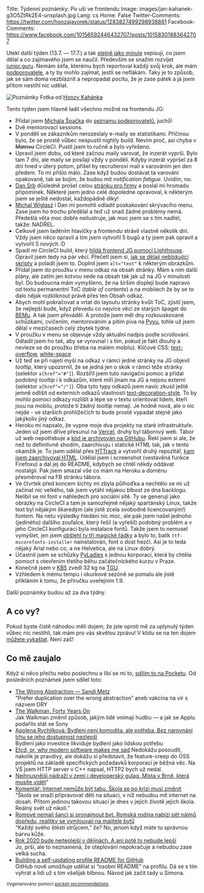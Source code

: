 Title: Týdenní poznámky: Po uši ve frontendu
Image: images/jan-kahanek-g3O5ZtRk2E4-unsplash.jpg
Lang: cs
Home: False
Twitter-Comments: https://twitter.com/honzajavorek/status/1283827499298938881
Facebook-Comments: https://www.facebook.com/10156592446432707/posts/10158301883642707


Utekl další týden (13.7. — 17.7.) a tak [stejně jako minule]({filename}/2020-07-10_tydenni-poznamky-novy-cenik-menu-vizitky.md) sepisuji, co jsem dělal a co zajímavého jsem se naučil. Především se snažím rozvíjet [junior.guru](https://junior.guru/). Nemám šéfa, kterému bych reportoval každý svůj krok, ale mám [podporovatele](https://junior.guru/donate/), a ty by mohlo zajímat, jestli se neflákám. Taky je to způsob, jak se sám doma nezbláznit a nepropadat pocitu, že je zase pátek a já jsem přitom nestihl nic udělat.

![Poznámky]({static}/images/jan-kahanek-g3O5ZtRk2E4-unsplash.jpg)
Fotka od [Honzy Kahánka](https://unsplash.com/@honza_kahanek)


Tento týden jsem hlavně ladil všechno možné na frontendu JG:

- Přidal jsem [Michala Špačka](https://www.michalspacek.cz/) do [seznamu podporovatelů](https://junior.guru/donate/#sponsors), juchů!
- Dvě mentorovací sessions.
- V pondělí se zákazníkům nerozeslaly e-maily se statistikami. Příčinou bylo, že se prostě vůbec nespustil nightly build. Nevím proč, asi chyba v ~~Matrixu~~ CircleCI. Pustil jsem to ručně a bylo vyřešeno.
- Upravil jsem dobu, od které začnou maily varovat, že inzerát vyprší. Bylo tam 7 dní, ale maily se posílají vždy v pondělí. Kdyby inzerát vypršel za 8 dní hned v úterý potom, přišel by recruiterovi mail s varováním jen den předem. To mi přišlo málo. Zase když budou dostávat ta varování opakovaně, tak se bojím, že budou mít _notification fatigue_. Uvidím, no.
- [Dan Srb](https://coreskill.tech/) důsledně prošel celou [stránku pro firmy](https://junior.guru/hire-juniors/) a poslal mi hromadu připomínek. Některé jsem jedno celé dopoledne opravoval, k některým jsem se ještě nedostal, každopádně díky!
- [Michal Wiglasz](https://twitter.com/kacer/status/1281662611352887302) i Dan mi pomohli odladit poskakování skrývacího menu. Zase jsem ho trochu předělal a teď už snad žádné problémy nemá. Předešlá věta moc dobře neilustruje, jak moc jsem se s tím nadřel, takže: NADŘEL.
- Celkově jsem laděním hlavičky a frontendu strávil vlastně několik dní. Vždy jsem něco opravil a tím jsem vytvořil 5 bugů a ty jsem pak opravil a vytvořil 5 nových :D
- Spadl mi CircleCI build, který [hlídá frontend JG pomocí Lighthouse]({filename}/2020-05-11_monitoring-performance-with-lighthouse-and-circleci.md). Opravil jsem tedy na pár věcí. Přečetl jsem si, [jak se dělají neblokující skripty](https://www.vzhurudolu.cz/prirucka/html-script) a poladil jsem to. Doplnil jsem `alt="text"` k některým obrázkům.
- Přidal jsem do proužku v menu odkaz na obsah stránky. Mám s ním další plány, ale zatím jen kotvou vede na obsah tak jak už na JG v minulosti byl. Do budoucna mám vymyšleno, že na širším displeji bude napravo od textu permanentní ToC (_table of contents_) a na mobilech že by se to dalo nějak rozkliknout právě přes ten Obsah odkaz.
- Abych mohl pokračovat a vrtat do layoutu stránky kvůli ToC, zjistil jsem, že nejlepší bude, když převedu co nejvíce věcí ze starých špaget do [BEMu](https://www.vzhurudolu.cz/prirucka/bem). A tak jsem převáděl. A protože jsem měl dny rozkouskované schůzkami, cvičením, mentorováním a pitím piva na [Pyvu](https://pyvo.cz/praha-pyvo/), tohle už jsem dělal v mezičasech celý zbytek týdne.
- V proužku v menu se objevuje vždy aktuální nadpis podle scrollování. Odladil jsem ho tak, aby se vyrovnal i s tím, pokud je fakt dlouhý a nevleze se do proužku (třeba na malém mobilu). Klíčové CSS: [text-overflow](https://developer.mozilla.org/en-US/docs/Web/CSS/text-overflow), [white-space](https://developer.mozilla.org/en-US/docs/Web/CSS/white-space)
- Už teď se při najetí myší na odkaz v rámci jedné stránky na JG objevil _tooltip_, který upozornil, že se jedná jen o skok v rámci téže stránky (selektor `a[href^="#"]`). Rozšířil jsem tuto navigační pomoc a přidal podobný _tooltip_ i k odkazům, které míří jinam na JG a nejsou externí (selektor `a[href^="/"]`). Oba tyto typy odkazů jsem navíc zkusil ještě jemně odlišit od externích odkazů vlastností [text-decoration-style](https://developer.mozilla.org/en-US/docs/Web/CSS/text-decoration-style). To by mohlo pomoci odkazy rozlišit a lépe se v textu orientovat lidem, kteří jsou na mobilu, protože ti žádný _tooltip_ nemají. Je hodně nová, ale o nic nejde - ve starších prohlížečích to bude prostě vypadat stejně jako jakýkoliv jiný odkaz.
- Heroku mi napsalo, že vypne moje dva projekty na staré infrastruktuře. Jeden už jsem dříve přesunul na [Vercel](https://vercel.com/), druhý byl táborový web. Tábor už web nepotřebuje a [kód je archivován na GitHubu](https://github.com/taborprekvapeni/taborprekvapeni.cz). Řekl jsem si ale, že než to definitivně shodím, zaarchivuju i statické HTML tak, jak v tento okamžik je. To jsem udělal přes [HTTrack](https://www.httrack.com/) a vytvořil druhý repozitář, [kam jsem zaarchivoval HTML](https://github.com/taborprekvapeni/taborprekvapeni.cz-static). Udělal jsem i screenshot (vestavěná funkce Firefoxu) a dal jej do README, kdybych se chtěl někdy oddávat nostalgii. Pak jsem smazal vše co mám na Heroku a doménu přesměroval na FB stránku tábora.
- Ve čtvrtek před koncem šichty mi zbyla půlhoďka a nechtělo se mi už začínat nic velkého, tak jsem vytáhl nějakou blbost ze dna backlogu. Nelíbil se mi font v náhledech pro sociální sítě. Ty se generují jako obrázky na CircleCI a tam je samozřejmě nějaký spartánský Linux, takže text byl nějakým škaredým (ale jistě zcela svobodně licencovaným!) fontem. Na netu výsledky hledání nic moc, ale pak jsem našel jednoho (jediného) dalšího zoufalce, který řešil (a vyřešil) podobný problém a v jeho CircleCI konfiguraci byla instalace fontů. Takže jsem to nemusel vymýšlet, jen jsem [obšlehl ty tři magické řádky](https://github.com/honzajavorek/junior.guru/commit/1d024b969a3f7cc1b059973c111b055153a721a1) a bylo to, balík `ttf-mscorefonts-installer` nainstalován, font o dost hezčí. Asi je to teda nějaký Arial nebo co, a ne Helvetica, ale na Linux dobrý.
- Účastnil jsem se schůzky [PyLadies](https://pyladies.cz/) s jednou korporací, která by chtěla pomoct s otevřením třetího běhu začátečnického kurzu v Praze.
- Konečně jsem v [KB5](https://www.kb5.cz/) zvedl 32 kg na [TGU](https://duckduckgo.com/?t=ffab&q=turkish+get+up&iax=images&ia=images).
- Vzhledem k mému tempu i okurkové sezóně se pomalu ale jistě přikláním k tomu, že příručku uveřejním 1.9.

Další poznámky budou až za dva týdny.


## A co vy?

Pokud byste čistě náhodou měli dojem, že jste oproti mě za uplynulý týden vůbec nic nestihli, tak mám pro vás skvělou zprávu! V klidu se na ten dojem [můžete vykašlat]({filename}/2020-06-04_neni-to-zavod.md). Není zač!


## Co mě zaujalo

Když si něco přečtu nebo poslechnu a líbí se mi to, [sdílím to na Pocketu](https://getpocket.com/@honzajavorek). Od posledních poznámek jsem sdílel toto:

- [The Wrong Abstraction — Sandi Metz](https://www.sandimetz.com/blog/2016/1/20/the-wrong-abstraction)<br>“Prefer duplication over the wrong abstraction” aneb vakcína na vir s názvem DRY
- [The Walkman, Forty Years On](https://www.newyorker.com/culture/cultural-comment/the-walkman-forty-years-on)<br>Jak Walkman změnil způsob, jakým lidé vnímají hudbu — a jak se Applu podařilo stát se Sony
- [Apolena Rychlíková: Bydlení není komodita, ale potřeba. Bez narovnání trhu se jeho dostupnost nezlepší](https://t.co/CTkvLndfY3?ssr=true)<br>Bydlení jako investice likviduje bydlení jako lidskou potřebu
- [Etcd, or, why modern software makes me sad](https://www.roguelazer.com/2020/07/etcd-or-why-modern-software-makes-me-sad/) Nedokážu posoudit, nakolik je pravdivý, ale dokážu si představit, že feature-creep do OSS projektů na základě specifických požadavků korporací je běžná věc. Na VŠ jsem HTTP server v C++ napsal, HTTP2 bych už nedal.
- [Nejhnusnější nádraží v zemi i developerský gulag. Místa v Brně, která musíte vidět](https://magazin.aktualne.cz/cestovani/jsou-mesta-ktera-jsou-zajimava-vsim-a-pak-je-brno-novy-pruvo/r~4621042ac4e611ea8972ac1f6b220ee8/?utm_term=Autofeed&utm_medium=Social&utm_source=Twitter#Echobox=1594786106)”
- [Komentář: Internet nemůže být tabu. Škola se po krizi musí změnit](https://www.seznamzpravy.cz/clanek/komentar-internet-nemuze-byt-tabu-skola-se-po-krizi-musi-zmenit-112615)<br>“Škola se snaží připravovat děti na situaci, v níž nebudou mít internet na dosah. Přitom jedinou takovou situací je dnes v jejich životě jejich škola. Reálný svět už nikoli.”
- [Romové nemají šanci si pronajmout byt. Romská rodina nabízí pět nájmů dopředu, realitky se vymlouvají na majitele bytů](http://www.romea.cz/cz/zpravodajstvi/domaci/romove-nemaji-sanci-si-pronajmout-byt.romska-rodina-nabizi-pet-najmu-dopredu-realitky-se-vymlouvaji-na-majitele-bytu)<br>“Každý svého štěstí strůjcem,” že? No, jenom když máte tu správnou barvu kůže.
- [Rok 2020 bude nejteplejší v dějinách. A ani poté to nebude lepší](https://www.seznamzpravy.cz/clanek/rok-2020-bude-nejteplejsi-v-dejinach-a-ani-pote-to-nebude-lepsi-111707)<br>Jo, prší, ale to neznamená, že oteplování nepokračuje a nebudou zase velká sucha.
- [Building a self-updating profile README for GitHub](https://simonwillison.net/2020/Jul/10/self-updating-profile-readme/)<br>GitHub nově umožňuje udělat si “osobní README” na profilu. Dá se s tím vyhrát a lidi už s tím všelijak blbnou. Návod jak začít tady u Simona.

<small>Vygenerováno pomocí <a href="https://pypi.org/project/pocket-recommendations/">pocket-recommendations</a>.</small>

